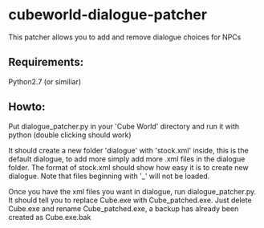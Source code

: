 cubeworld-dialogue-patcher
==========================

This patcher allows you to add and remove dialogue choices for NPCs

Requirements:
----------------
Python2.7 (or similiar)
	
Howto:
-----------------
Put dialogue_patcher.py in your 'Cube World' directory and run it with python (double clicking should work)
	
It should create a new folder 'dialogue' with 'stock.xml' inside, this is the default dialogue, to add more simply add more .xml files in the dialogue folder. The format of stock.xml should show how easy it is to create new dialogue. Note that files beginning with '_' will not be loaded.
	
Once you have the xml files you want in dialogue, run dialogue_patcher.py. It should tell you to replace Cube.exe with Cube_patched.exe. Just delete Cube.exe and rename Cube_patched.exe, a backup has already been created as Cube.exe.bak
